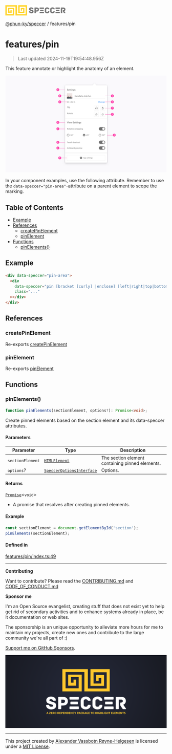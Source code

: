 <div>
  <img alt="SPECCER logo" src="https://raw.githubusercontent.com/phun-ky/speccer/main/public/logo-speccer-horizontal-colored-package.svg?raw=true" style="max-height:32px;" />
</div>

[@phun-ky/speccer](../README.md) / features/pin

# features/pin

> Last updated 2024-11-19T19:54:48.956Z

This feature annotate or highlight the anatomy of an element.

![pin](https://github.com/phun-ky/speccer/blob/main/public/anatomy.png?raw=true)

In your component examples, use the following attribute. Remember to use the `data-speccer="pin-area"`-attribute on a parent element to scope the marking.

## Table of Contents

- [Example](#example)
- [References](#references)
  - [createPinElement](#createpinelement)
  - [pinElement](#pinelement)
- [Functions](#functions)
  - [pinElements()](#pinelements)

## Example

```html
<div data-speccer="pin-area">
  <div
    data-speccer="pin [bracket [curly] |enclose] [left|right|top|bottom]"
    class="..."
  ></div>
</div>
```

## References

### createPinElement

Re-exports [createPinElement](pin/utils/create-pin-element.md#createpinelement)

### pinElement

Re-exports [pinElement](pin/utils/pin-element.md#pinelement)

## Functions

### pinElements()

```ts
function pinElements(sectionElement, options?): Promise<void>;
```

Create pinned elements based on the section element and its data-speccer attributes.

#### Parameters

| Parameter        | Type                                                                     | Description                                     |
| ---------------- | ------------------------------------------------------------------------ | ----------------------------------------------- |
| `sectionElement` | [`HTMLElement`](https://developer.mozilla.org/docs/Web/API/HTMLElement)  | The section element containing pinned elements. |
| `options`?       | [`SpeccerOptionsInterface`](../types/speccer.md#specceroptionsinterface) | Options.                                        |

#### Returns

[`Promise`](https://developer.mozilla.org/docs/Web/JavaScript/Reference/Global_Objects/Promise)\<`void`>

- A promise that resolves after creating pinned elements.

#### Example

```ts
const sectionElement = document.getElementById('section');
pinElements(sectionElement);
```

#### Defined in

[features/pin/index.ts:49](https://github.com/phun-ky/speccer/blob/main/src/features/pin/index.ts#L49)

---

**Contributing**

Want to contribute? Please read the [CONTRIBUTING.md](https://github.com/phun-ky/speccer/blob/main/CONTRIBUTING.md) and [CODE_OF_CONDUCT.md](https://github.com/phun-ky/speccer/blob/main/CODE_OF_CONDUCT.md)

**Sponsor me**

I'm an Open Source evangelist, creating stuff that does not exist yet to help get rid of secondary activities and to enhance systems already in place, be it documentation or web sites.

The sponsorship is an unique opportunity to alleviate more hours for me to maintain my projects, create new ones and contribute to the large community we're all part of :)

[Support me on GitHub Sponsors](https://github.com/sponsors/phun-ky).

![Speccer banner, with logo and slogan: A zero dependency package to annotate or highlight elements](https://github.com/phun-ky/speccer/blob/main/public/speccer-banner.png?raw=true)

---

This project created by [Alexander Vassbotn Røyne-Helgesen](http://phun-ky.net) is licensed under a [MIT License](https://choosealicense.com/licenses/mit/).
